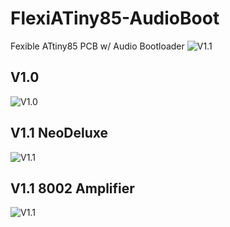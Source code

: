 # FlexiATiny85-AudioBoot
Fexible ATtiny85 PCB w/ Audio Bootloader
![V1.1](https://github.com/idiot-io/FlexiATiny85-AudioBoot/blob/master/IMG/EtchedPcb.png)

## V1.0
![V1.0](https://github.com/idiot-io/FlexiATiny85-AudioBoot/blob/master/IMG/FlexiTiny(SMD).png)

## V1.1 NeoDeluxe
![V1.1](https://github.com/idiot-io/FlexiATiny85-AudioBoot/blob/master/IMG/NeoDeluxe.png)

## V1.1 8002 Amplifier
![V1.1](https://github.com/idiot-io/FlexiATiny85-AudioBoot/blob/master/IMG/8002Amph.png)
